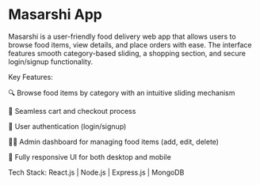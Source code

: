 <h1>Masarshi App</h1>

Masarshi is a user-friendly food delivery web app that allows users to browse food items, view details, and place orders with ease. The interface features smooth category-based sliding, a shopping section, and secure login/signup functionality.

Key Features:

🔍 Browse food items by category with an intuitive sliding mechanism

🛒 Seamless cart and checkout process

👤 User authentication (login/signup)

🧑‍🍳 Admin dashboard for managing food items (add, edit, delete)

📱 Fully responsive UI for both desktop and mobile

Tech Stack:
React.js | Node.js | Express.js | MongoDB
